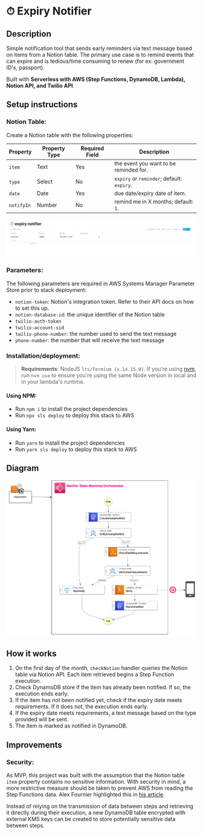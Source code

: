 # ⏱ Expiry Notifier

## Description

Simple notification tool that sends early reminders via text message based on items from a Notion table. The primary use case is to remind events that can expire and is tedious/time consuming to renew (for ex: government ID's, passport).

Built with **Serverless with AWS (Step Functions, DynamoDB, Lambda), Notion API, and Twilio API**.

## Setup instructions

### **Notion Table:**

Create a Notion table with the following properties:

| Property   | Property Type | Required Field | Description                                |
| ---------- | ------------- | -------------- | ------------------------------------------ |
| `item`     | Text          | Yes            | the event you want to be reminded for.     |
| `type`     | Select        | No             | `expiry` or `reminder`; default: `expiry`. |
| `date`     | Date          | Yes            | due date/expiry date of item.              |
| `notifyIn` | Number        | No             | remind me in X months; default: `1`.       |

![Notion Table Template](assets/notion-table-sample.png)

### **Parameters:**

The following parameters are required in AWS Systems Manager Parameter Store prior to stack deployment:

- `notion-token`: Notion's integration token. Refer to their API docs on how to set this up.
- `notion-database-id`: the unique identifier of the Notion table
- `twilio-auth-token`
- `twilio-account-sid`
- `twilio-phone-number`: the number used to send the text message
- `phone-number`: the number that will receive the text message

### **Installation/deployment:**

> **Requirements**: NodeJS `lts/fermium (v.14.15.0)`. If you're using [nvm](https://github.com/nvm-sh/nvm), run `nvm use` to ensure you're using the same Node version in local and in your lambda's runtime.

#### Using NPM:

- Run `npm i` to install the project dependencies
- Run `npx sls deploy` to deploy this stack to AWS

#### Using Yarn:

- Run `yarn` to install the project dependencies
- Run `yarn sls deploy` to deploy this stack to AWS

## Diagram

![Architecture Diagram](assets/architecture-diagram.png)

## How it works

1. On the first day of the month, `checkNotion` handler queries the Notion table via Notion API. Each item retrieved begins a Step Function execution.
2. Check DynamoDB store if the item has already been notified. If so, the execution ends early.
3. If the item has not been notified yet, check if the expiry date meets requirements. If it does not, the execution ends early.
4. If the expiry date meets requirements, a text message based on the type provided will be sent.
5. The item is marked as notified in DynamoDB.

## Improvements

### Security:

As MVP, this project was built with the assumption that the Notion table `item` property contains no sensitive information. With security in mind, a more restrictive measure should be taken to prevent AWS from reading the Step Functions data. Alex Fournier highlighted this in [his article](https://blog.theodo.com/2020/08/secure-aws-step-functions-sensitive-data/).

Instead of relying on the transmission of data between steps and retrieving it directly during their execution, a new DynamoDB table encrypted with external KMS keys can be created to store potentially sensitive data between steps.
